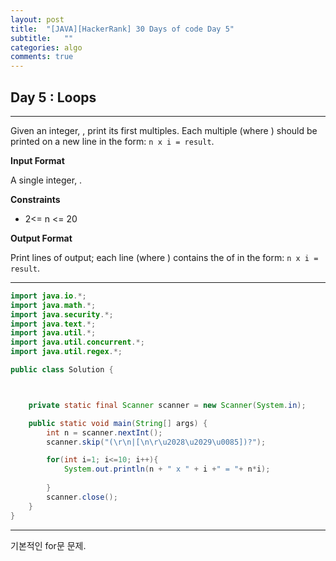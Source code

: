 ```yaml
---
layout: post
title:  "[JAVA][HackerRank] 30 Days of code Day 5"
subtitle:   ""
categories: algo
comments: true
---
```




## Day 5 : Loops

---

Given an integer, , print its first  multiples. Each multiple  (where ) should be printed on a new line in the form: `n x i = result`.

**Input Format**

A single integer, .

**Constraints**

- 2<= n <= 20

**Output Format**

Print  lines of output; each line  (where ) contains the  of  in the form:
`n x i = result`.

---

~~~java
import java.io.*;
import java.math.*;
import java.security.*;
import java.text.*;
import java.util.*;
import java.util.concurrent.*;
import java.util.regex.*;

public class Solution {



    private static final Scanner scanner = new Scanner(System.in);

    public static void main(String[] args) {
        int n = scanner.nextInt();
        scanner.skip("(\r\n|[\n\r\u2028\u2029\u0085])?");

        for(int i=1; i<=10; i++){
            System.out.println(n + " x " + i +" = "+ n*i);        
             
        }
        scanner.close();
    }
}

~~~

---

기본적인 for문 문제.